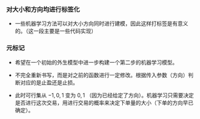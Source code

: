 ### 对大小和方向均进行标签化

- 一些机器学习方法可以对大小方向同时进行建模，因此这样打标签是有意义的。（这一段主要是一些代码实现）

### 元标记

- 希望在一个初始的外生模型中进一步构建一个第二步的机器学习模型。

- 不完全重新书写，而是对之前的函数进行一定修改。根据传入参数（方向）判断对应的是止盈还是止损。

- 此时可行集从 ${-1, 0, 1}$ 变为 ${0, 1}$ （因为已经给定了方向）。机器学习只需要决定是否进行这次交易，用进行交易的概率来决定下单量的大小（下单的方向早已确定）。